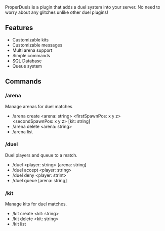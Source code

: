 ProperDuels is a plugin that adds a duel system into your server. No need to worry about any glitches unlike other duel plugins!

## Features
- Customizable kits
- Customizable messages
- Multi arena support
- Simple commands
- SQL Database
- Queue system

## Commands

### /arena
Manage arenas for duel matches.
- /arena create <arena: string> <firstSpawnPos: x y z> <secondSpawnPos: x y z> [kit: string]
- /arena delete <arena: string>
- /arena list

### /duel
Duel players and queue to a match.
- /duel <player: string> [arena: string]
- /duel accept <player: string>
- /duel deny <player: strint>
- /duel queue [arena: string]

### /kit
Manage kits for duel matches.
- /kit create <kit: string>
- /kit delete <kit: string>
- /kit list